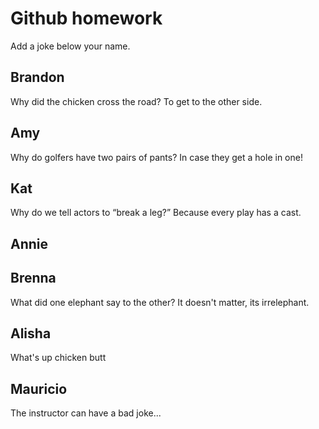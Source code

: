 ﻿# Github homework

Add a joke below your name.


## Brandon
Why did the chicken cross the road?
To get to the other side.

## Amy
Why do golfers have two pairs of pants?
In case they get a hole in one!

## Kat
Why do we tell actors to “break a leg?” Because every play has a cast.

## Annie

## Brenna
What did one elephant say to the other?
It doesn't matter, its irrelephant. 

## Alisha
What's up chicken butt

## Mauricio
The instructor can have a bad joke...


